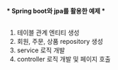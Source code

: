 #### * Spring boot와 jpa를 활용한 예제 *
##

1. 테이블 관계 엔티티 생성
2. 회원, 주문, 상품 repository 생성
3. service 로직 개발
4. controller 로직 개발 및 페이지 호출
